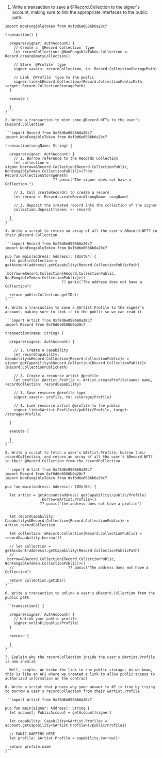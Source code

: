 1. Write a transaction to save a @Record.Collection to the signer's account, making sure to link the appropriate interfaces to the public path.

```import Record from 0xf8d6e0586b0a20c7
import NonFungibleToken from 0xf8d6e0586b0a20c7

transaction() {
  
  prepare(signer: AuthAccount) {
    // Create a `@Record Collection` type
    let recordCollection: @NonFungibleToken.Collection <- Record.createEmptyCollection()

    // Store `@Profile` type
    signer.save(<- recordCollection, to: Record.CollectionStoragePath)
    
    // Link `@Profile` type to the public
    signer.link<&Record.Collection>(Record.CollectionPublicPath, target: Record.CollectionStoragePath)
  }

  execute {

  }
}```

2. Write a transaction to mint some @Record.NFTs to the user's @Record.Collection

```import Record from 0xf8d6e0586b0a20c7
import NonFungibleToken from 0xf8d6e0586b0a20c7

transaction(songName: String) {

  prepare(signer: AuthAccount) {
    // 1. Borrow reference to the Records Collection
    let collection = signer.borrow<&Record.Collection{Record.CollectionPublic, NonFungibleToken.CollectionPublic}>(from: Record.CollectionStoragePath)
                      ?? panic("The signer does not have a Collection.")

    // 2. Call createRecord() to create a record
    let record <- Record.createRecord(songName: songName)

    // 3. Deposit the created reocrd into the collection of the signer
    collection.deposit(token: <- record)

  }
}```

3. Write a script to return an array of all the user's &Record.NFT? in their @Record.Collection

```import Record from 0xf8d6e0586b0a20c7
import NonFungibleToken from 0xf8d6e0586b0a20c7

pub fun main(address: Address): [UInt64] {
  let publicCollection = getAccount(address).getCapability(Record.CollectionPublicPath)
                          .borrow<&Record.Collection{Record.CollectionPublic, NonFungibleToken.CollectionPublic}>()
                          ?? panic("The address does not have a Collection")

  return publicCollection.getIDs()
}```

4. Write a transaction to save a @Artist.Profile to the signer's account, making sure to link it to the public so we can read it

```import Artist from 0xf8d6e0586b0a20c7
import Record from 0xf8d6e0586b0a20c7

transaction(name: String) {

  prepare(signer: AuthAccount) {

    // 1. Create a capability
    let recordCapability: Capability<&Record.Collection{Record.CollectionPublic}> = signer.getCapability<&Record.Collection{Record.CollectionPublic}>(Record.CollectionPublicPath)

    // 2. Create a resource artist @profile
    let profile: @Artist.Profile <- Artist.createProfile(name: name, recordCollection: recordCapability)

    // 3. Save resource @profile type
    signer.save(<- profile, to: /storage/Profile)

    // 4. Link resource artist @profile to the public
    signer.link<&Artist.Profile>(/public/Profile, target: /storage/Profile)

  }

  execute {

  }
}```

5. Write a script to fetch a user's &Artist.Profile, borrow their recordCollection, and return an array of all the user's &Record.NFT? in their @Record.Collection from the recordCollection

```import Artist from 0xf8d6e0586b0a20c7
import Record from 0xf8d6e0586b0a20c7
import NonFungibleToken from 0xf8d6e0586b0a20c7

pub fun main(address: Address): [UInt64] {

  let artist = getAccount(address).getCapability(/public/Profile)
                .borrow<&Artist.Profile>()
                ?? panic("the address does not have a profile")


  let recordCapability: Capability<&Record.Collection{Record.CollectionPublic}> = artist.recordCollection

  let collection: &Record.Collection{Record.CollectionPublic} = recordCapability.borrow()!

  // let collection = getAccount(address).getCapability(Record.CollectionPublicPath)
  //                         .borrow<&Record.Collection{Record.CollectionPublic, NonFungibleToken.CollectionPublic}>()
  //                         ?? panic("The address does not have a Collection")

  return collection.getIDs()
}```

6. Write a transaction to unlink a user's @Record.Collection from the public path

```transaction() {
  
  prepare(signer: AuthAccount) {
    // Unlink your public profile
    signer.unlink(/public/Profile)
  }

  execute {

  }
}```

7. Explain why the recordCollection inside the user's @Artist.Profile is now invalid

- Well, simple. We broke the link to the public storage. As we know, this is like an API where we created a link to allow public access to authorized information on the contract

8. Write a script that proves why your answer to #7 is true by trying to borrow a user's recordCollection from their &Artist.Profile

```import Artist from 0xf8d6e0586b0a20c7

pub fun main(signer: Address): String {
  let account: PublicAccount = getAccount(signer)

  let capability: Capability<&Artist.Profile> = account.getCapability<&Artist.Profile>(/public/Profile1)

  // PANIC HAPPENS HERE
  let profile: &Artist.Profile = capability.borrow()!
  
  return profile.name
}``
